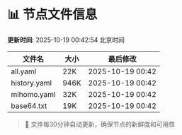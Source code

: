 # 📊 节点文件信息

**更新时间**: 2025-10-19 00:42:54 北京时间

| 文件名 | 大小 | 最后修改 |
|--------|------|----------|
| all.yaml | 22K | 2025-10-19 00:42 |
| history.yaml | 946K | 2025-10-19 00:42 |
| mihomo.yaml | 32K | 2025-10-19 00:42 |
| base64.txt | 19K | 2025-10-19 00:42 |

> 🔄 文件每30分钟自动更新，确保节点的新鲜度和可用性
